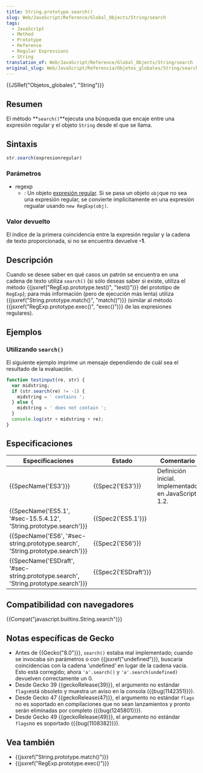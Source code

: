 ```yaml
---
title: String.prototype.search()
slug: Web/JavaScript/Reference/Global_Objects/String/search
tags:
  - JavaScript
  - Method
  - Prototype
  - Reference
  - Regular Expressions
  - String
translation_of: Web/JavaScript/Reference/Global_Objects/String/search
original_slug: Web/JavaScript/Referencia/Objetos_globales/String/search
---
```

{{JSRef("Objetos_globales", "String")}}

## Resumen

El método **`search()`**ejecuta una búsqueda que encaje entre una expresión regular y el objeto `String` desde el que se llama.

## Sintaxis

```js
str.search(expresionregular)
```

### Parámetros

- regexp
  - : Un objeto [expresión regular](/es/docs/Web/JavaScript/Referencia/Objetos_globales/RegExp). Si se pasa un objeto `obj`que no sea una expresión regular, se convierte implicitamente en una expresión regualar usando `new RegExp(obj)`.

### Valor devuelto

El índice de la primera coincidencia entre la expresión regular y la cadena de texto proporcionada, si no se encuentra devuelve **-1**.

## Descripción

Cuando se desee saber en qué casos un patrón se encuentra en una cadena de texto utiliza `search()` (si sólo deseas saber si existe, utiliza el método {{jsxref("RegExp.prototype.test()", "test()")}} del prototipo de `RegExp`); para más información (pero de ejecución más lenta) utiliza {{jsxref("String.prototype.match()", "match()")}} (similar al método {{jsxref("RegExp.prototype.exec()", "exec()")}} de las expresiones regulares).

## Ejemplos

### Utilizando `search()`

El siguiente ejemplo imprime un mensaje dependiendo de cuál sea el resultado de la evaluación.

```js
function testinput(re, str) {
  var midstring;
  if (str.search(re) != -1) {
    midstring = ' contains ';
  } else {
    midstring = ' does not contain ';
  }
  console.log(str + midstring + re);
}
```

## Especificaciones

| Especificaciones                                                                                             | Estado                       | Comentario                                          |
| ------------------------------------------------------------------------------------------------------------ | ---------------------------- | --------------------------------------------------- |
| {{SpecName('ES3')}}                                                                                     | {{Spec2('ES3')}}         | Definición inicial. Implementado en JavaScript 1.2. |
| {{SpecName('ES5.1', '#sec-15.5.4.12', 'String.prototype.search')}}                     | {{Spec2('ES5.1')}}     |                                                     |
| {{SpecName('ES6', '#sec-string.prototype.search', 'String.prototype.search')}}     | {{Spec2('ES6')}}         |                                                     |
| {{SpecName('ESDraft', '#sec-string.prototype.search', 'String.prototype.search')}} | {{Spec2('ESDraft')}} |                                                     |

## Compatibilidad con navegadores

{{Compat("javascript.builtins.String.search")}}

## Notas específicas de Gecko

- Antes de {{Gecko("8.0")}}, `search()` estaba mal implementado; cuando se invocaba sin parámetros o con {{jsxref("undefined")}}, buscaría coincidencias con la cadena 'undefined' en lugar de la cadena vacía. Esto está corregido; ahora `'a'.search()` y `'a'.search(undefined)` devuelven correctamente un 0.
- Desde Gecko 39 {{geckoRelease(39)}}, el argumento no estándar `flags`está obsoleto y muestra un aviso en la consola ({{bug(1142351)}}).
- Desde Gecko 47 {{geckoRelease(47)}}, el argumento no estándar `flags` no es soportado en compilaciones que no sean lanzamientos y pronto serán eliminadas por completo ({{bug(1245801)}}).
- Desde Gecko 49 {{geckoRelease(49)}}, el argumento no estándar `flags`no es soportado ({{bug(1108382)}}).

## Vea también

- {{jsxref("String.prototype.match()")}}
- {{jsxref("RegExp.prototype.exec()")}}
